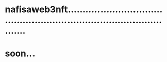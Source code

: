 # nafisaweb3nft............................................................................................
# soon...
